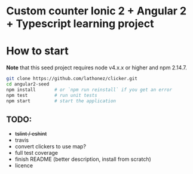 # Custom counter Ionic 2 + Angular 2 + Typescript learning project

# How to start

**Note** that this seed project requires node v4.x.x or higher and npm 2.14.7.

```bash
git clone https://github.com/lathonez/clicker.git
cd angular2-seed
npm install       # or `npm run reinstall` if you get an error
npm test          # run unit tests
npm start         # start the application
```

## TODO:
* ~~tslint / eshint~~
* travis
* convert clickers to use map?
* full test coverage
* finish README (better description, install from scratch)
* licence

